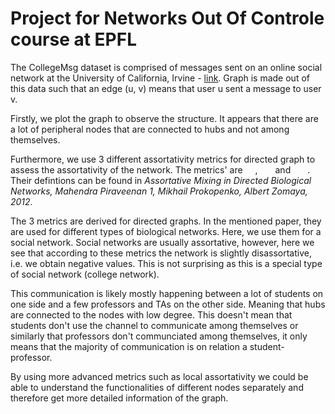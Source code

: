 # Project for Networks Out Of Controle course at EPFL

The CollegeMsg dataset is comprised of messages sent on an online social network at the University of California, Irvine - [link](https://snap.stanford.edu/data/CollegeMsg.html). Graph is made out of this data such that an edge (u, v) means that user u sent a message to user v.

Firstly, we plot the graph to observe the structure. It appears that there are a lot of peripheral nodes that are connected to hubs and not among themselves. 

Furthermore, we use 3 different assortativity metrics for directed graph to assess the assortativity of the network. The metrics' are <img src="https://latex.codecogs.com/gif.latex?\dpi{400}r_d" width="16" height="11"/>, <img src="https://latex.codecogs.com/gif.latex?\dpi{400}r_{in}" width="20" height="11"/> and <img src="https://latex.codecogs.com/gif.latex?\dpi{400}r_{out}" width="23" height="11"/>. Their defintions can be found in *Assortative Mixing in Directed Biological Networks, Mahendra Piraveenan 1, Mikhail Prokopenko, Albert Zomaya, 2012*.

The 3 metrics are derived for directed graphs. In the mentioned paper, they are used for different types of biological networks. Here, we use them for a social network. Social networks are usually assortative, however, here we see that according to these metrics the network is slightly disassortative, i.e. we obtain negative values. This is not surprising as this is a special type of social network (college network). 

This communication is likely mostly happening between a lot of students on one side and a few professors and TAs on the other side. Meaning that hubs are connected to the nodes with low degree. This doesn't mean that students don't use the channel to communicate among themselves or similarly that professors don't communciated among themselves, it only means that the majority of communication is on relation a student-professor.    

By using more advanced metrics such as local assortativity we could be able to understand the functionalities of different nodes separately and therefore get more detailed information of the graph.  




